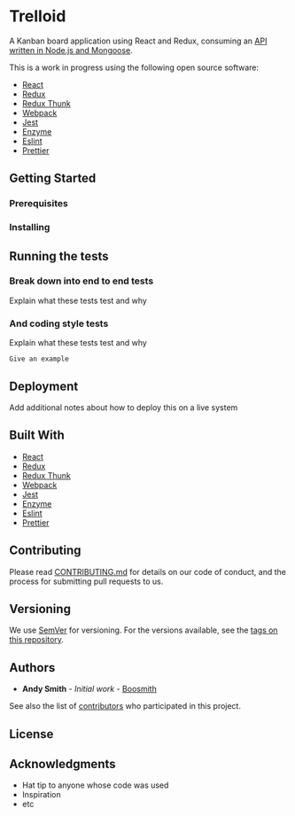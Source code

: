 # Trelloid

A Kanban board application using React and Redux, consuming an [API written in Node.js and Mongoose](https://github.com/Boosmith/api-express-mongo "github.com/Boosmith/api-express-mongo").

This is a work in progress using the following open source software:

- [React](https://reactjs.org)
- [Redux](https://redux.js.org)
- [Redux Thunk](https://www.npmjs.com/package/redux-thunk)
- [Webpack](https://webpack.js.org/)
- [Jest](https://jestjs.io/)
- [Enzyme](https://airbnb.io/enzyme/)
- [Eslint](https://eslint.org/)
- [Prettier](https://prettier.io/)

## Getting Started

### Prerequisites

### Installing

## Running the tests

### Break down into end to end tests

Explain what these tests test and why

### And coding style tests

Explain what these tests test and why

```
Give an example
```

## Deployment

Add additional notes about how to deploy this on a live system

## Built With

- [React](https://reactjs.org)
- [Redux](https://redux.js.org)
- [Redux Thunk](https://www.npmjs.com/package/redux-thunk)
- [Webpack](https://webpack.js.org/)
- [Jest](https://jestjs.io/)
- [Enzyme](https://airbnb.io/enzyme/)
- [Eslint](https://eslint.org/)
- [Prettier](https://prettier.io/)

## Contributing

Please read [CONTRIBUTING.md](https://github.com/Boosmith/trelloid/blob/master/CONTRIBUTING.md) for details on our code of conduct, and the process for submitting pull requests to us.

## Versioning

We use [SemVer](http://semver.org/) for versioning. For the versions available, see the [tags on this repository](https://github.com/Boosmith/trelloid/tags).

## Authors

- **Andy Smith** - _Initial work_ - [Boosmith](https://github.com/Boosmith)

See also the list of [contributors](https://github.com/Boosmith/trelloid/contributors) who participated in this project.

## License

## Acknowledgments

- Hat tip to anyone whose code was used
- Inspiration
- etc
